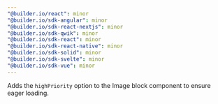 ```yaml
---
"@builder.io/react": minor
"@builder.io/sdk-angular": minor
"@builder.io/sdk-react-nextjs": minor
"@builder.io/sdk-qwik": minor
"@builder.io/sdk-react": minor
"@builder.io/sdk-react-native": minor
"@builder.io/sdk-solid": minor
"@builder.io/sdk-svelte": minor
"@builder.io/sdk-vue": minor
---
```


Adds the `highPriority` option to the Image block component to ensure eager loading.
